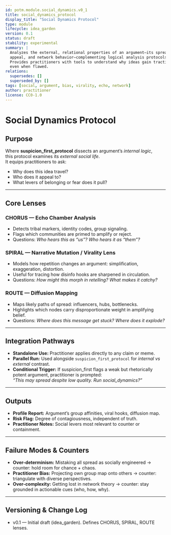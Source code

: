 ```yaml
---
id: potm.module.social_dynamics.v0_1
title: social_dynamics_protocol
display_title: "Social Dynamics Protocol"
type: module
lifecycle: idea_garden
version: 0.1
status: draft
stability: experimental
summary: |
  Analyzes the external, relational properties of an argument—its spread,
  appeal, and network behavior—complementing logical analysis protocols.
  Provides practitioners with tools to understand why ideas gain traction,
  even when flawed.
relations:
  supersedes: []
  superseded_by: []
tags: [social, argument, bias, virality, echo, network]
author: practitioner
license: CC0-1.0
---
```


# Social Dynamics Protocol

## Purpose
Where **suspicion_first_protocol** dissects an argument’s *internal logic*,  
this protocol examines its *external social life*.  
It equips practitioners to ask:  
- Why does this idea travel?  
- Who does it appeal to?  
- What levers of belonging or fear does it pull?

---

## Core Lenses

### CHORUS — Echo Chamber Analysis
- Detects tribal markers, identity codes, group signaling.  
- Flags which communities are primed to amplify or reject.  
- Questions: *Who hears this as “us”? Who hears it as “them”?*

### SPIRAL — Narrative Mutation / Virality Lens
- Models how repetition changes an argument: simplification, exaggeration, distortion.  
- Useful for tracing how disinfo hooks are sharpened in circulation.  
- Questions: *How might this morph in retelling? What makes it catchy?*

### ROUTE — Diffusion Mapping
- Maps likely paths of spread: influencers, hubs, bottlenecks.  
- Highlights which nodes carry disproportionate weight in amplifying belief.  
- Questions: *Where does this message get stuck? Where does it explode?*

---

## Integration Pathways

- **Standalone Use:** Practitioner applies directly to any claim or meme.  
- **Parallel Run:** Used alongside `suspicion_first_protocol` for *internal vs external* contrast.  
- **Conditional Trigger:** If suspicion_first flags a weak but rhetorically potent argument, practitioner is prompted:  
  *“This may spread despite low quality. Run social_dynamics?”*

---

## Outputs
- **Profile Report:** Argument’s group affinities, viral hooks, diffusion map.  
- **Risk Flag:** Degree of contagiousness, independent of truth.  
- **Practitioner Notes:** Social levers most relevant to counter or containment.

---

## Failure Modes & Counters
- **Over-determinism:** Mistaking all spread as socially engineered → counter: hold room for chance + chaos.  
- **Practitioner Bias:** Projecting own group map onto others → counter: triangulate with diverse perspectives.  
- **Over-complexity:** Getting lost in network theory → counter: stay grounded in actionable cues (who, how, why).

---

## Versioning & Change Log
- v0.1 — Initial draft (idea_garden). Defines CHORUS, SPIRAL, ROUTE lenses.  
